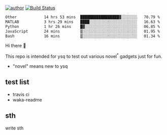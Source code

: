 [![author](https://img.shields.io/badge/author-ysq-green)](https://github.com/Yang-Shiqin)
[![Build Status](https://app.travis-ci.com/Yang-Shiqin/testall.svg?branch=main)](https://app.travis-ci.com/Yang-Shiqin/testall)

<!--START_SECTION:waka-->

```txt
Other            14 hrs 53 mins  █████████████████▓░░░░░░░   70.79 %
MATLAB           3 hrs 29 mins   ████░░░░░░░░░░░░░░░░░░░░░   16.63 %
Python           1 hr 26 mins    █▓░░░░░░░░░░░░░░░░░░░░░░░   06.85 %
JavaScript       24 mins         ▒░░░░░░░░░░░░░░░░░░░░░░░░   01.95 %
Bash             16 mins         ▒░░░░░░░░░░░░░░░░░░░░░░░░   01.34 %
```

<!--END_SECTION:waka-->

Hi there 👋

This repo is intended for ysq to test out various novel<sup>*</sup> gadgets just for fun.

- "novel" means new to ysq

## test list
- travis ci
- waka-readme


## sth
write sth

